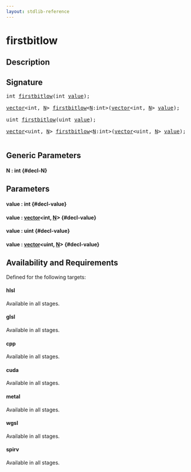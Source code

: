 ```yaml
---
layout: stdlib-reference
---
```


# firstbitlow

## Description





## Signature 

<pre>
int <a href="/stdlib-reference/global-decls/firstbitlow">firstbitlow</a>(int <a href="/stdlib-reference/global-decls/firstbitlow#decl-value" class="code_param">value</a>);

<a href="/stdlib-reference/types/vector/index">vector</a>&lt;int, <a href="/stdlib-reference/types/vector/index#decl-N" class="code_var">N</a>&gt; <a href="/stdlib-reference/global-decls/firstbitlow">firstbitlow</a>&lt;<a href="/stdlib-reference/global-decls/firstbitlow#decl-N" class="code_var">N</a>:int&gt;(<a href="/stdlib-reference/types/vector/index">vector</a>&lt;int, <a href="/stdlib-reference/types/vector/index#decl-N" class="code_var">N</a>&gt; <a href="/stdlib-reference/global-decls/firstbitlow#decl-value" class="code_param">value</a>);

uint <a href="/stdlib-reference/global-decls/firstbitlow">firstbitlow</a>(uint <a href="/stdlib-reference/global-decls/firstbitlow#decl-value" class="code_param">value</a>);

<a href="/stdlib-reference/types/vector/index">vector</a>&lt;uint, <a href="/stdlib-reference/types/vector/index#decl-N" class="code_var">N</a>&gt; <a href="/stdlib-reference/global-decls/firstbitlow">firstbitlow</a>&lt;<a href="/stdlib-reference/global-decls/firstbitlow#decl-N" class="code_var">N</a>:int&gt;(<a href="/stdlib-reference/types/vector/index">vector</a>&lt;uint, <a href="/stdlib-reference/types/vector/index#decl-N" class="code_var">N</a>&gt; <a href="/stdlib-reference/global-decls/firstbitlow#decl-value" class="code_param">value</a>);

</pre>

## Generic Parameters

#### N  : int {#decl-N}

## Parameters

#### value  : int {#decl-value}
#### value  : [vector](/stdlib-reference/types/vector/index)\<int, [N](/stdlib-reference/types/vector/index#decl-N)\> {#decl-value}
#### value  : uint {#decl-value}
#### value  : [vector](/stdlib-reference/types/vector/index)\<uint, [N](/stdlib-reference/types/vector/index#decl-N)\> {#decl-value}

## Availability and Requirements

Defined for the following targets:

#### hlsl
Available in all stages.

#### glsl
Available in all stages.

#### cpp
Available in all stages.

#### cuda
Available in all stages.

#### metal
Available in all stages.

#### wgsl
Available in all stages.

#### spirv
Available in all stages.



